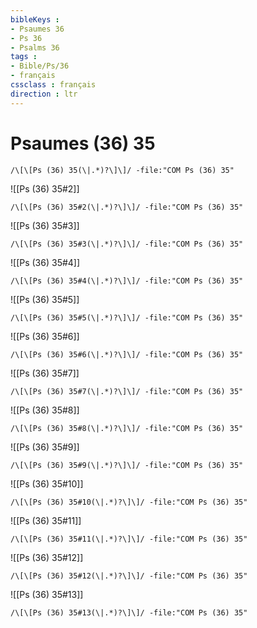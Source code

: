 ```yaml
---
bibleKeys : 
- Psaumes 36
- Ps 36
- Psalms 36
tags : 
- Bible/Ps/36
- français
cssclass : français
direction : ltr
---
```


# Psaumes (36) 35

```query
/\[\[Ps (36) 35(\|.*)?\]\]/ -file:"COM Ps (36) 35"
```



![[Ps (36) 35#2]]

```query
/\[\[Ps (36) 35#2(\|.*)?\]\]/ -file:"COM Ps (36) 35"
```

![[Ps (36) 35#3]]

```query
/\[\[Ps (36) 35#3(\|.*)?\]\]/ -file:"COM Ps (36) 35"
```

![[Ps (36) 35#4]]

```query
/\[\[Ps (36) 35#4(\|.*)?\]\]/ -file:"COM Ps (36) 35"
```

![[Ps (36) 35#5]]

```query
/\[\[Ps (36) 35#5(\|.*)?\]\]/ -file:"COM Ps (36) 35"
```

![[Ps (36) 35#6]]

```query
/\[\[Ps (36) 35#6(\|.*)?\]\]/ -file:"COM Ps (36) 35"
```

![[Ps (36) 35#7]]

```query
/\[\[Ps (36) 35#7(\|.*)?\]\]/ -file:"COM Ps (36) 35"
```

![[Ps (36) 35#8]]

```query
/\[\[Ps (36) 35#8(\|.*)?\]\]/ -file:"COM Ps (36) 35"
```

![[Ps (36) 35#9]]

```query
/\[\[Ps (36) 35#9(\|.*)?\]\]/ -file:"COM Ps (36) 35"
```

![[Ps (36) 35#10]]

```query
/\[\[Ps (36) 35#10(\|.*)?\]\]/ -file:"COM Ps (36) 35"
```

![[Ps (36) 35#11]]

```query
/\[\[Ps (36) 35#11(\|.*)?\]\]/ -file:"COM Ps (36) 35"
```

![[Ps (36) 35#12]]

```query
/\[\[Ps (36) 35#12(\|.*)?\]\]/ -file:"COM Ps (36) 35"
```

![[Ps (36) 35#13]]

```query
/\[\[Ps (36) 35#13(\|.*)?\]\]/ -file:"COM Ps (36) 35"
```

